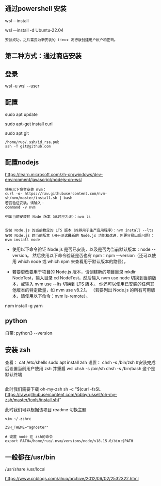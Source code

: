## 通过powershell 安装
wsl --install

wsl --install -d Ubuntu-22.04
```
安装成功，之后需要为新安装的 Linux 发行版创建用户帐户和密码。
```
## 第二种方式：通过商店安装


## 登录
wsl -u <Username>
wsl --user <Username>

## 配置
sudo apt update

sudo apt-get install curl

sudo apt git
```
/home/ruo/.ssh/id_rsa.pub
ssh -T git@github.com
```

## 配置nodejs
https://learn.microsoft.com/zh-cn/windows/dev-environment/javascript/nodejs-on-wsl
```
使用以下命令安装 nvm：
curl -o- https://raw.githubusercontent.com/nvm-sh/nvm/master/install.sh | bash
若要验证安装，请输入：
command -v nvm

列出当前安装的 Node 版本（此时应为无）：nvm ls


安装 Node.js 的当前稳定的 LTS 版本（推荐用于生产应用程序）：nvm install --lts
安装 Node.js 的当前版本（用于测试最新的 Node.js 功能和改进，但更容易出现问题）：nvm install node
```

* 使用以下命令验证 Node.js 是否已安装，以及是否为当前默认版本：node --version。 然后使用以下命令验证是否也有 npm：npm --version（还可以使用 which node 或 which npm 来查看用于默认版本的路径）。

* 若要更改要用于项目的 Node.js 版本，请创建新的项目目录 mkdir NodeTest，输入目录 cd NodeTest，然后输入 nvm use node 切换到当前版本，或输入 nvm use --lts 切换到 LTS 版本。 你还可以使用已安装的任何其他版本的特定数量，如 nvm use v8.2.1。 （若要列出 Node.js 的所有可用版本，请使用以下命令：nvm ls-remote）。

npm install -g yarn

## python
自带:
python3 --version

## 安装 zsh
查看：
cat /etc/shells
sudo apt install zsh
设置：
chsh -s /bin/zsh #安装完成后设置当前用户使用 zsh 并重启 wsl
chsh -s /bin/sh
chsh -s /bin/bash 这个是默认终端
```

```

此时我们需要下载 oh-my-zsh
sh -c "$(curl -fsSL https://raw.githubusercontent.com/robbyrussell/oh-my-zsh/master/tools/install.sh)"

此时我们可以根据该项目 readme 切换主题
```
vim ~/.zshrc

ZSH_THEME="agnoster"

# 设置 node 在 zsh的命令
export PATH=/home/ruo/.nvm/versions/node/v18.15.0/bin:$PATH
```

## 一般都在/usr/bin
/usr/share
/usr/local

https://www.cnblogs.com/ahuo/archive/2012/06/02/2532322.html

